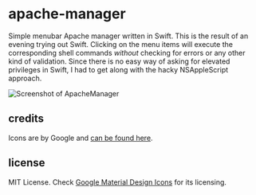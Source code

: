 # apache-manager
Simple menubar Apache manager written in Swift. This is the result of an evening trying out Swift.
Clicking on the menu items will execute the corresponding shell commands *without* checking for errors or any other kind of validation.
Since there is no easy way of asking for elevated privileges in Swift, I had to get along with the hacky NSAppleScript approach.

![Screenshot of ApacheManager](https://raw.githubusercontent.com/eschmar/apache-manager/master/screenshot.jpg)

## credits
Icons are by Google and [can be found here](https://github.com/google/material-design-icons).

## license
MIT License. Check [Google Material Design Icons](https://github.com/google/material-design-icons) for its licensing.
